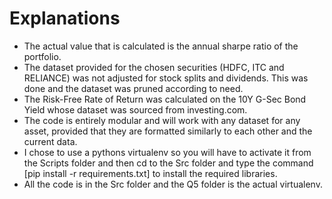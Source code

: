<h1>Explanations</h1>
<ul>
  <li>The actual value that is calculated is the annual sharpe ratio of the portfolio.</li>
  <li>The dataset provided for the chosen securities (HDFC, ITC and RELIANCE) was not adjusted for stock splits and dividends. This was done and the dataset was pruned according to need.</li>
  <li>The Risk-Free Rate of Return was calculated on the 10Y G-Sec Bond Yield whose dataset was sourced from investing.com.</li>
  <li>The code is entirely modular and will work with any dataset for any asset, provided that they are formatted similarly to each other and the current data.</li>
  <li>I chose to use a pythons virtualenv so you will have to activate it from the Scripts folder and then cd to the Src folder and type the command [pip install -r requirements.txt] to install the required libraries.</li>
  <li>All the code is in the Src folder and the Q5 folder is the actual virtualenv.</li>
</ul>
